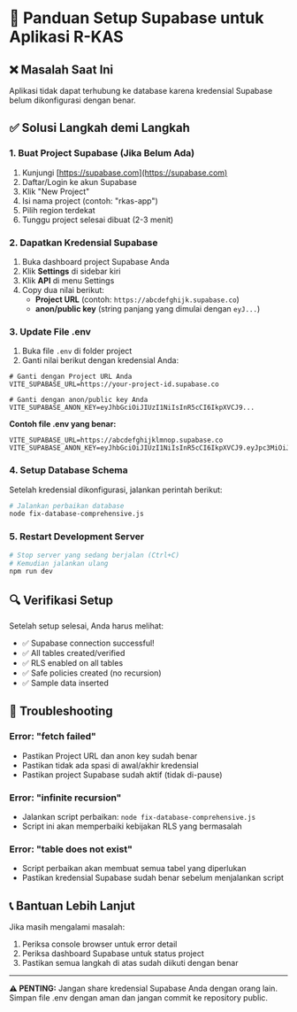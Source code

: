 # 🔧 Panduan Setup Supabase untuk Aplikasi R-KAS

## ❌ Masalah Saat Ini
Aplikasi tidak dapat terhubung ke database karena kredensial Supabase belum dikonfigurasi dengan benar.

## ✅ Solusi Langkah demi Langkah

### 1. Buat Project Supabase (Jika Belum Ada)
1. Kunjungi [https://supabase.com](https://supabase.com)
2. Daftar/Login ke akun Supabase
3. Klik "New Project"
4. Isi nama project (contoh: "rkas-app")
5. Pilih region terdekat
6. Tunggu project selesai dibuat (2-3 menit)

### 2. Dapatkan Kredensial Supabase
1. Buka dashboard project Supabase Anda
2. Klik **Settings** di sidebar kiri
3. Klik **API** di menu Settings
4. Copy dua nilai berikut:
   - **Project URL** (contoh: `https://abcdefghijk.supabase.co`)
   - **anon/public key** (string panjang yang dimulai dengan `eyJ...`)

### 3. Update File .env
1. Buka file `.env` di folder project
2. Ganti nilai berikut dengan kredensial Anda:

```env
# Ganti dengan Project URL Anda
VITE_SUPABASE_URL=https://your-project-id.supabase.co

# Ganti dengan anon/public key Anda
VITE_SUPABASE_ANON_KEY=eyJhbGciOiJIUzI1NiIsInR5cCI6IkpXVCJ9...
```

**Contoh file .env yang benar:**
```env
VITE_SUPABASE_URL=https://abcdefghijklmnop.supabase.co
VITE_SUPABASE_ANON_KEY=eyJhbGciOiJIUzI1NiIsInR5cCI6IkpXVCJ9.eyJpc3MiOiJzdXBhYmFzZSIsInJlZiI6ImFiY2RlZmdoaWprbG1ub3AiLCJyb2xlIjoiYW5vbiIsImlhdCI6MTY5ODc2NTQzMiwiZXhwIjoyMDE0MzQxNDMyfQ.example_signature_here
```

### 4. Setup Database Schema
Setelah kredensial dikonfigurasi, jalankan perintah berikut:

```bash
# Jalankan perbaikan database
node fix-database-comprehensive.js
```

### 5. Restart Development Server
```bash
# Stop server yang sedang berjalan (Ctrl+C)
# Kemudian jalankan ulang
npm run dev
```

## 🔍 Verifikasi Setup

Setelah setup selesai, Anda harus melihat:
- ✅ Supabase connection successful!
- ✅ All tables created/verified
- ✅ RLS enabled on all tables
- ✅ Safe policies created (no recursion)
- ✅ Sample data inserted

## 🚨 Troubleshooting

### Error: "fetch failed"
- Pastikan Project URL dan anon key sudah benar
- Pastikan tidak ada spasi di awal/akhir kredensial
- Pastikan project Supabase sudah aktif (tidak di-pause)

### Error: "infinite recursion"
- Jalankan script perbaikan: `node fix-database-comprehensive.js`
- Script ini akan memperbaiki kebijakan RLS yang bermasalah

### Error: "table does not exist"
- Script perbaikan akan membuat semua tabel yang diperlukan
- Pastikan kredensial Supabase sudah benar sebelum menjalankan script

## 📞 Bantuan Lebih Lanjut

Jika masih mengalami masalah:
1. Periksa console browser untuk error detail
2. Periksa dashboard Supabase untuk status project
3. Pastikan semua langkah di atas sudah diikuti dengan benar

---

**⚠️ PENTING:** Jangan share kredensial Supabase Anda dengan orang lain. Simpan file .env dengan aman dan jangan commit ke repository public.